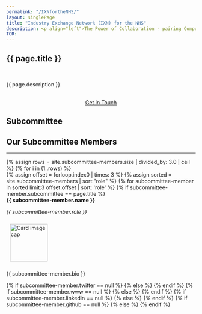```yaml
---
permalink: "/IXNfortheNHS/"
layout: singlePage
title: "Industry Exchange Network (IXN) for the NHS"
description: <p align="left">The Power of Collaboration - pairing Computer Science Education and Technology with Clinicians to strengthen and enhance the NHS.</p><p align="left">Launched in February 2019, the Industry Exchange Network (IXN) for the NHS subcommittee has been established to allow Industry, Educators, Researchers and Clinicians to work together to advance the UK's healthcare through Interoperability, Efficiency and Innovation (IEI) open source projects.</p><p align="left">The Chair of the IXN for the NHS sub-committee is Dean Mohamedally, a Principal Teaching Fellow at the Department of Computer Science at University College.  Dean pioneered the concept of the industry exchange network in the Department of Computer Science at University College London where it has been in operation for over seven years working with NHS trusts.</p><p align="left">The Subcommittee will work to promote open systems and standards across the NHS in the form of an industry exchange network, as requested by Government in the Topol Review. We have been and still are leading the way with Machine Learning Readiness tasks for clinical groups. We are overseeing the largest training environment in the world for FHIR (Fast Healthcare Interoperability Resource) and OpenEHR (Open Electronic Healthcare Records) projects. Our students are pushing the boundaries of technology applied to modern medicine and patient care.</p><p align="left">This subcommittee will oversee and curate student projects with technology providers and clinical groups that have open IT systems, shareable components and computable algorithms. This will</p><ul><li>Proceed with building necessary systems architectures, platforms, APIs and components for adopting standards, specifically for interoperability validation of successful systems integration in healthcare</li><li>Identify weaknesses in current health service strategies, collecting classifications of requested optimisations, and improve both local and general efficiency of existing services with the advantages that technology can bring</li><li>facilitate the creation of innovation in digital health to transform the delivery of health and social care with AI and Machine Learning, Data Science, Computer Vision and the latest state of the art in technology development</li></ul><p align="left">There are many problems in healthcare to solve, big and small, and engineering students must publish their work to be seen. This is a partnership programme that lets students become the best they can be with real world requirements, and clinicians exploring the best and latest technologies that industry can provide.</p>
TOR: 
---
```


<section class="bg-white text-black" id="about">
      <div class="container text-center">
        <h1 class="text-uppercase text-dark">{{ page.title }}</h1><br>
        <p align="left">{{ page.description }}</p><br>
        <!--<p align="left">A copy of the subcommittee terms of reference can be found <a href="{{ page.TOR }}">here.</a></p><br>-->
        <center><a class="btn btn-primary btn-xl" href="mailto:info@apperta.org?Subject=%5BClinical%20Content%20Subcommittee">Get in Touch</a></center>
    </div>
</section>
<section id="about" style="background-image:url(../img/blog-bg_blue.png);background-position:center center;-webkit-background-size:cover;-moz-background-size:cover;-o-background-size:cover;background-size:cover">
      <div class="container">
        <div class="row">
          <div class="col-lg12 mx-auto text-center">
            <h1 class="text-uppercase text-dark">
              <strong>Subcommittee</strong>
            </h1>
            <h2 class="section-heading text-white">Our Subcommittee Members</h2>
            <hr class="light my-4">
                {% assign rows = site.subcommittee-members.size | divided_by: 3.0 | ceil %}
                {% for i in (1..rows) %}
                <div class="row">
                    {% assign offset = forloop.index0 | times: 3 %}
			{% assign sorted = site.subcommittee-members | sort:"role" %}
                       {% for subcommittee-member in sorted limit:3 offset:offset | sort: 'role' %} 
                        {% if subcommittee-member.subcommittee == page.title %}
                            <div class="col-sm-4">
                                <div class="card" style="height: 100%;">
                                    <div class="card-header"><strong>{{ subcommittee-member.name }}</strong> <p><em>{{ subcommittee-member.role }}</em> </p></div>
                                    <div class="card-body">
                                        <img class="pull-left" src="{{ subcommittee-member.photo }}" style="height:100px; width:100px; margin:10px" alt="Card image cap">
                                            <p class="card-text">{{ subcommittee-member.bio }}</p>
                                            <div class="row">
                                                <div class="col-md-12 col-xs-12 col-centered">{% if subcommittee-member.twitter == null %}
                                                    {% else %}
                                                    <a href="http://twitter.com/{{ subcommittee-member.twitter }}" target="_blank"><i class="fab fa-twitter fa-2x"></i></a>
                                                {% endif %}
                                                {% if subcommittee-member.www == null %}
                                                    {% else %}
                                                    <a href="{{ subcommittee-member.www }}" target="_blank"><i class="fas fa-globe fa-2x"></i></a>
                                                {% endif %}
                                                {% if subcommittee-member.linkedin == null %}
                                                    {% else %}
                                                    <a href="{{ subcommittee-member.linkedin }}" target="_blank"><i class="fab fa-linkedin fa-2x"></i></a>
                                                {% endif %}
                                                {% if subcommittee-member.github == null %}
                                                    {% else %}
                                                    <a href="{{ subcommittee-member.github }}" target="_blank"><i class="fab fa-github fa-2x"></i></a>
                                                {% endif %}
                                                </div>
                                            </div>                                         
                                    </div>
                                </div>
                            </div>
                         {% endif %}
                    {% endfor %}
                 </div><br>
                {% endfor %}
            </div>
        </div>
    </div>
</section>

